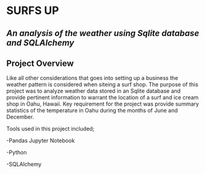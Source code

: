 # SURFS UP 
## _An analysis of the weather using Sqlite database and SQLAlchemy_

## Project Overview

Like all other considerations that goes into setting up a business the weather pattern is considered when siteing a surf shop. 
The purpose of this project was to analyze weather data stored in an Sqlite database and provide pertinent information to warrant the location of a surf and ice cream shop in Oahu, Hawaii. 
Key requirement for the project was provide summary statistics of the temperature in Oahu during the months of June and December.

Tools used in this project included;

-Pandas Jupyter Notebook

-Python

-SQLAlchemy


